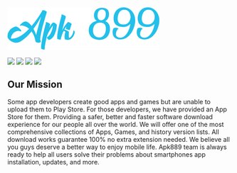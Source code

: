 ![](https://github.com/apk899/.github/blob/main/Apk%20899.png)

[![](https://cdn.rawgit.com/sindresorhus/awesome/d7305f38d29fed78fa85652e3a63e154dd8e8829/media/badge.svg)](#)
[![](https://img.shields.io/discord/902471319394861057?color=7489d5&logo=discord&logoColor=ffffff)](https://discord.gg/vAKPqTmxsn)
[![](https://img.shields.io/static/v1?label=Status&message=Development&color=blue)](#)
[![](https://img.shields.io/static/v1?label=AppsㆍUploaded&style=plastic&message=2)](#)


## Our Mission
Some app developers create good apps and games but are unable to upload them to Play Store. For those developers, we have provided
an App Store for them. Providing a safer, better and faster software download experience for our people all over the world. We will
offer one of the most comprehensive collections of Apps, Games, and history version lists. All download works guarantee 100% no extra
extension needed. We believe all you guys deserve a better way to enjoy mobile life. Apk889 team is always ready to help all users 
solve their problems about smartphones app installation, updates, and more.

<!--
## Upload / Request an App
To Upload an App, Click on the "Upload / Submit App" button right here:

[![](https://img.shields.io/badge/Uplaod_/_Sumbit_App-000000?style=for-the-badge&logo=github&logoColor=white)](https://github.com/apk899/.github/issues/new/choose)

Then
 -->
